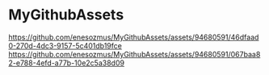 # MyGithubAssets

https://github.com/enesozmus/MyGithubAssets/assets/94680591/46dfaad0-270d-4dc3-9157-5c401db19fce
https://github.com/enesozmus/MyGithubAssets/assets/94680591/067baa82-e788-4efd-a77b-10e2c5a38d09
